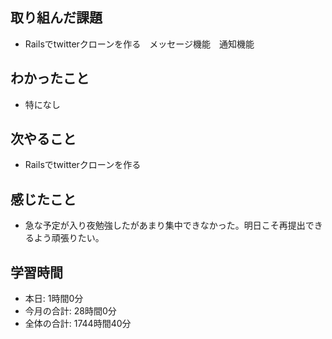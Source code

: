 ## 取り組んだ課題
- Railsでtwitterクローンを作る　メッセージ機能　通知機能
## わかったこと
- 特になし
## 次やること
- Railsでtwitterクローンを作る
## 感じたこと
- 急な予定が入り夜勉強したがあまり集中できなかった。明日こそ再提出できるよう頑張りたい。
## 学習時間
- 本日: 1時間0分
- 今月の合計: 28時間0分
- 全体の合計: 1744時間40分

